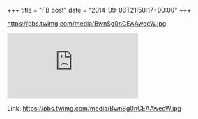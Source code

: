 +++
title = "FB post"
date = "2014-09-03T21:50:17+00:00"
+++

https://pbs.twimg.com/media/BwnSg0nCEAAwecW.jpg

![Photo](https://external.xx.fbcdn.net/safe_image.php?d=AQDCMMuknrPkGmTs&w=130&h=130&url=https%3A%2F%2Fpbs.twimg.com%2Fmedia%2FBwnSg0nCEAAwecW.jpg&cfs=1&_nc_hash=AQDow3e8VSMhgSDN)


Link: https://pbs.twimg.com/media/BwnSg0nCEAAwecW.jpg
